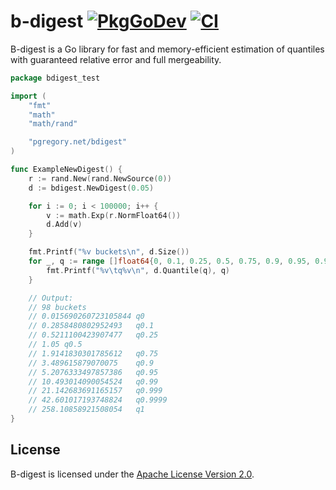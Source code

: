 # b-digest [![PkgGoDev][godev-img]][godev] [![CI][ci-img]][ci]

B-digest is a Go library for fast and memory-efficient estimation
of quantiles with guaranteed relative error and full mergeability.

```go
package bdigest_test

import (
	"fmt"
	"math"
	"math/rand"

	"pgregory.net/bdigest"
)

func ExampleNewDigest() {
	r := rand.New(rand.NewSource(0))
	d := bdigest.NewDigest(0.05)

	for i := 0; i < 100000; i++ {
		v := math.Exp(r.NormFloat64())
		d.Add(v)
	}

	fmt.Printf("%v buckets\n", d.Size())
	for _, q := range []float64{0, 0.1, 0.25, 0.5, 0.75, 0.9, 0.95, 0.99, 0.999, 0.9999, 1} {
		fmt.Printf("%v\tq%v\n", d.Quantile(q), q)
	}

	// Output:
	// 98 buckets
	// 0.015690260723105844	q0
	// 0.2858480802952493	q0.1
	// 0.5211100423907477	q0.25
	// 1.05	q0.5
	// 1.9141830301785612	q0.75
	// 3.489615879070075	q0.9
	// 5.2076333497857386	q0.95
	// 10.493014090054524	q0.99
	// 21.142683691165157	q0.999
	// 42.601017193748824	q0.9999
	// 258.10858921508054	q1
}
```

## License

B-digest is licensed under the [Apache License Version 2.0](./LICENSE).

[godev-img]: https://pkg.go.dev/badge/pgregory.net/bdigest
[godev]: https://pkg.go.dev/pgregory.net/bdigest
[ci-img]: https://github.com/flyingmutant/bdigest/workflows/CI/badge.svg
[ci]: https://github.com/flyingmutant/bdigest/actions
